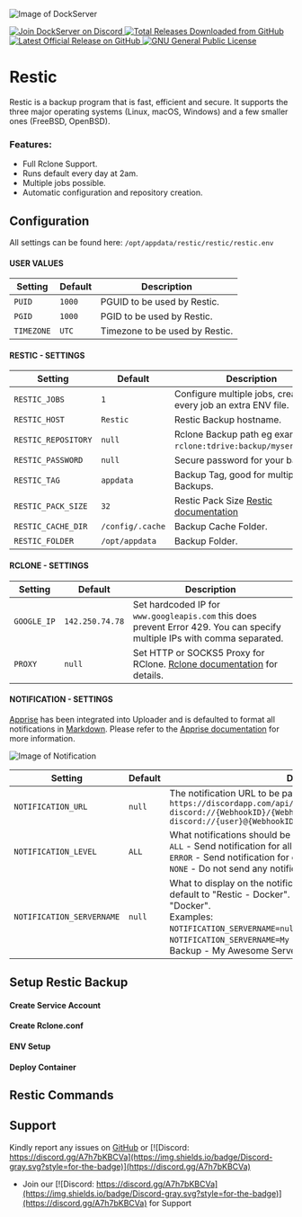 ![Image of DockServer](/img/container_images/docker-restic.png)

<p align="left">
    <a href="https://discord.gg/FYSvu83caM">
        <img src="https://discord.com/api/guilds/830478558995415100/widget.png?label=Discord%20Server&logo=discord" alt="Join DockServer on Discord">
    </a>
        <a href="https://github.com/dockserver/dockserver/releases">
        <img src="https://img.shields.io/github/downloads/dockserver/dockserver/total?label=Total%20Downloads&logo=github" alt="Total Releases Downloaded from GitHub">
    </a>
    <a href="https://github.com/dockserver/dockserver/releases/latest">
        <img src="https://img.shields.io/github/v/release/dockserver/dockserver?include_prereleases&label=Latest%20Release&logo=github" alt="Latest Official Release on GitHub">
    </a>
    <a href="https://github.com/dockserver/dockserver/blob/master/LICENSE">
        <img src="https://img.shields.io/github/license/dockserver/dockserver?label=License&logo=gnu" alt="GNU General Public License">
    </a>
</p>


# Restic

Restic is a backup program that is fast, efficient and secure. It supports the three major operating systems (Linux, macOS, Windows) and a few smaller ones (FreeBSD, OpenBSD).

### Features:
- Full Rclone Support.
- Runs default every day at 2am.
- Multiple jobs possible.
- Automatic configuration and repository creation.

## Configuration
All settings can be found here: `/opt/appdata/restic/restic/restic.env`

#### USER VALUES
|Setting   |Default|Description|
|----------|-------|-----------|
|`PUID`    |`1000` |PGUID to be used by Restic.|
|`PGID`    |`1000` |PGID to be used by Restic.|
|`TIMEZONE`|`UTC`  |Timezone to be used by Restic.|

#### RESTIC - SETTINGS
|Setting          |Default|Description|
|-----------------|-------|-----------|
|`RESTIC_JOBS` |`1` |Configure multiple jobs, creates for every job an extra ENV file.|
|`RESTIC_HOST`   |`Restic`    |Restic Backup hostname.|
|`RESTIC_REPOSITORY`|`null` |Rclone Backup path eg example: `rclone:tdrive:backup/myservername`.|
|`RESTIC_PASSWORD` |`null`    |Secure password for your backups.|
|`RESTIC_TAG` |`appdata`    |Backup Tag, good for multiple Backups.|
|`RESTIC_PACK_SIZE` |`32`    |Restic Pack Size [Restic documentation](https://restic.readthedocs.io/en/latest/047_tuning_backup_parameters.html#pack-size)|
|`RESTIC_CACHE_DIR` |`/config/.cache`    |Backup Cache Folder.|
|`RESTIC_FOLDER` |`/opt/appdata`    |Backup Folder.|

#### RCLONE - SETTINGS
|Setting          |Default         |Description|
|-----------------|----------------|-----------|
|`GOOGLE_IP`      |`142.250.74.78` |Set hardcoded IP for `www.googleapis.com` this does prevent Error 429. You can specify multiple IPs with comma separated.|
|`PROXY`          |`null`          |Set HTTP or SOCKS5 Proxy for RClone. [Rclone documentation](https://rclone.org/faq/#can-i-use-rclone-with-an-http-proxy) for details.|

#### NOTIFICATION - SETTINGS
[Apprise](https://github.com/caronc/apprise) has been integrated into Uploader and is defaulted to format all notifications in [Markdown](https://www.markdownguide.org/). Please refer to the [Apprise documentation](https://github.com/caronc/apprise/wiki) for more information.

![Image of Notification](/img/notifications/discord-restic.png)

|Setting                  |Default|Description|
|-------------------------|-------|------------|
|`NOTIFICATION_URL`       |`null` |The notification URL to be passed to Apprise. Discord examples:</br>`https://discordapp.com/api/webhooks/{WebhookID}/{WebhookToken}`</br>`discord://{WebhookID}/{WebhookToken}/`</br>`discord://{user}@{WebhookID}/{WebhookToken}/`|
|`NOTIFICATION_LEVEL`     |`ALL`  |What notifications should be sent to `NOTIFICATION_URL`. Options:</br>`ALL` - Send notification for all backups</br>`ERROR` - Send notification for only errors</br>`NONE` - Do not send any notifications|
|`NOTIFICATION_SERVERNAME`|`null` |What to display on the notification, after "Restic - ". `null` will default to "Restic - Docker". Anything else will only replace "Docker".</br>Examples:</br>`NOTIFICATION_SERVERNAME=null` results in "Restic - Docker"</br>`NOTIFICATION_SERVERNAME=My Awesome Server` will result in "Restic Backup - My Awesome Server"|

## Setup Restic Backup

#### Create Service Account


#### Create Rclone.conf 


#### ENV Setup


#### Deploy Container


## Restic Commands





## Support
Kindly report any issues on [GitHub](https://github.com/dockserver/dockserver/issues) or [![Discord: https://discord.gg/A7h7bKBCVa](https://img.shields.io/badge/Discord-gray.svg?style=for-the-badge)](https://discord.gg/A7h7bKBCVa)

- Join our [![Discord: https://discord.gg/A7h7bKBCVa](https://img.shields.io/badge/Discord-gray.svg?style=for-the-badge)](https://discord.gg/A7h7bKBCVa) for Support
